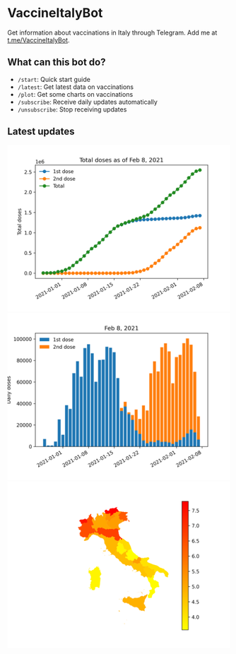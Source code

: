 # VaccineItalyBot

Get information about vaccinations in Italy through Telegram. Add me at [t.me/VaccineItalyBot](https://t.me/VaccineItalyBot).

## What can this bot do?

* `/start`: Quick start guide
* `/latest`: Get latest data on vaccinations
* `/plot`: Get some charts on vaccinations
* `/subscribe`: Receive daily updates automatically
* `/unsubscribe`: Stop receiving updates 

## Latest updates

![Total doses administered.](charts/2021-02-08-total.png)
![Daily doses.](charts/2021-02-08-daily.png)
![Doses per 100 people per region](charts/2021-02-08-map.png)


